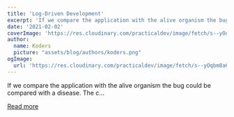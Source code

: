 ```yaml
---
title: 'Log-Driven Development'
excerpt: 'If we compare the application with the alive organism the bug could be compared with a disease. The c...'
date: '2021-02-02'
coverImage: 'https://res.cloudinary.com/practicaldev/image/fetch/s--yOqbm8a6--/c_imagga_scale,f_auto,fl_progressive,h_420,q_auto,w_1000/https://dev-to-uploads.s3.amazonaws.com/i/chy3c8tf713x2i7jpgxd.png'
author:
  name: Koders
  picture: "assets/blog/authors/koders.png"
ogImage:
  url: 'https://res.cloudinary.com/practicaldev/image/fetch/s--yOqbm8a6--/c_imagga_scale,f_auto,fl_progressive,h_420,q_auto,w_1000/https://dev-to-uploads.s3.amazonaws.com/i/chy3c8tf713x2i7jpgxd.png'
---
```


If we compare the application with the alive organism the bug could be compared with a disease. The c...

[Read more](https://dev.to/alexsergey/log-driven-development-3jmf)
